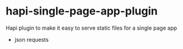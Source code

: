 hapi-single-page-app-plugin
===========================

Hapi plugin to make it easy to serve static files for a single page app
+ json requests
